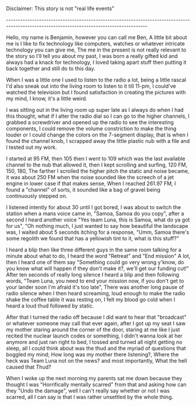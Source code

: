 Disclaimer: This story is not "real life events"

\------------------------------------------------------------------------------------------------------------------------------------------

Hello, my name is Benjamin, however you can call me Ben, A little bit about me is I like to fix technology like computers, watches or whatever intricate technology you can give me, The me in the present is not really relevant to the story so I'll tell you about my past, I was born a really gifted kid and always had a knack for technology, I loved taking apart stuff then putting it back together and still do to this day.

When I was a little one I used to listen to the radio a lot, being a little rascal I'd also sneak out into the living room to listen to it till 11-pm, I could've watched the television but I found satisfaction in creating the pictures with my mind, I know, it's a little weird.

I was sitting out in the living room up super late as I always do when I had this thought, what if I alter the radio dial so I can go to the higher channels, I grabbed a screwdriver and opened up the radio to see the interesting components, I could remove the volume constriction to make the thing louder or I could change the colors on the 7-segment display, that is when I found the channel knob, I scrapped away the little plastic nub with a file and I tested out my work.

I started at 95 FM, then 105 then I went to 109 which was the last available channel to the nub that allowed it, then I kept scrolling and surfing, 120 FM, 150, 180, The farther I scrolled the higher pitch the static and noise became, it was about 250 FM when the noise sounded like the screech of a jet engine in lower case if that makes sense, When I reached 261.97 FM, I found a "channel" of sorts, it sounded like a bag of gravel being continuously stepped on.

I listened intently for about 30 until I got bored, I was about to switch the station when a mans voice came in, "Samoa, Samoa do you copy", after a second I heard another voice "Yes team Luna, this is Samoa, what do ya got for us", "Oh nothing much, I just wanted to say how beautiful the landscape was, I waited about 5 seconds itching for a response, "Umm, Samoa there's some regolith we found that has a yellowish tint to it, what is this stuff?"

I heard a blip then like three different guys in the same room talking for a minute about what to do, I heard the word "Retreat" and "End mission" A lot, then I heard one of them say "Something could go very wrong y'know, do you know what will happen if they don't make it?, we'll get our funding cut!" After ten seconds of really long silence I heard a blip and then following words, "Team Luna, you need to end your mission now, if you don't get to your lander soon I'm afraid it's too late", There was another long pause of radio silence when I then heard screaming, loud enough to make the radio shake the coffee table it was resting on, I felt my blood go cold when I heard a loud thud followed by static.

After that I turned the radio off because I did want to hear that "broadcast" or whatever someone may call that ever again, after I got up my seat I saw my mother staring around the corner of the door, staring at me like I just recited the nuclear launch codes or something, I didn't wanna look at her anymore and just ran right to bed, I tossed and turned all night getting no sleep, all I could think about was the thud and the myriad of questions that boggled my mind; How long was my mother there listening?, Where the heck was Team Luna not on the news? and most importantly, What the hell caused that Thud?

When I woke up the next morning my parents sat me down because they thought I was "Horrifically mentally scarred" from that and asking how can they "Undo the damage", well I can't really say whether or not I was scarred, all I can say is that I was rather unsettled by the whole thing.